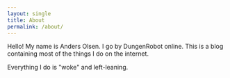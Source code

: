 ```yaml
---
layout: single
title: About
permalink: /about/
---
```


Hello! My name is Anders Olsen. I go by DungenRobot online. This is a blog containing most of the things I do on the internet.

Everything I do is "woke" and left-leaning. 